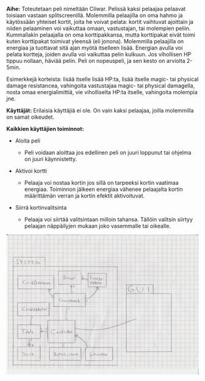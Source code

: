 **Aihe:** Toteutetaan peli nimeltään Cliwar. Pelissä kaksi pelaajaa pelaavat toisiaan vastaan splitscreenillä. Molemmilla pelaajilla on oma hahmo ja käytössään yhteiset kortit, joita he voivat pelata: kortit vaihtuvat ajoittain ja niiden pelaaminen voi vaikuttaa omaan, vastustajan, tai molempien peliin. Kummallakin pelaajalla on oma korttipakkansa, mutta korttipakat eivät toimi kuten korttipakat toimivat yleensä (eli jonona). Molemmilla pelaajilla on energiaa ja tuottavat sitä ajan myötä itselleen lisää. Energian avulla voi pelata kortteja, joiden avulla voi vaikuttaa pelin kulkuun. Jos vihollisen HP tippuu nollaan, häviää pelin. Peli on nopeuspeli, ja sen kesto on arviolta 2-5min.

Esimerkkejä korteista: lisää itselle lisää HP:ta, lisää itselle magic- tai physical damage resistancea, vahingoita vastustajaa magic- tai physical damagella, nosta omaa energialimittiä, vie viholliselta HP:ta itselle, vahingoita molempia jne.

**Käyttäjät:** Erilaisia käyttäjiä ei ole. On vain kaksi pelaajaa, joilla molemmilla on samat oikeudet.

**Kaikkien käyttäjien toiminnot:**
- Aloita peli
  - Peli voidaan aloittaa jos edellinen peli on juuri loppunut tai ohjelma on juuri käynnistetty.

- Aktivoi kortti
  - Pelaaja voi nostaa kortin jos sillä on tarpeeksi kortin vaatimaa energiaa. Toiminnon jälkeen energiaa vähenee pelaajalta kortin määrittämän verran ja kortin efektit aktivoituvat.

- Siirrä kortinvalitsinta
  - Pelaaja voi siirtää valitsintaan milloin tahansa. Tällöin valitsin siirtyy pelaajan näppäilyjen mukaan joko vasemmalle tai oikealle.

![Alt text](luokkakaavio.jpg)
